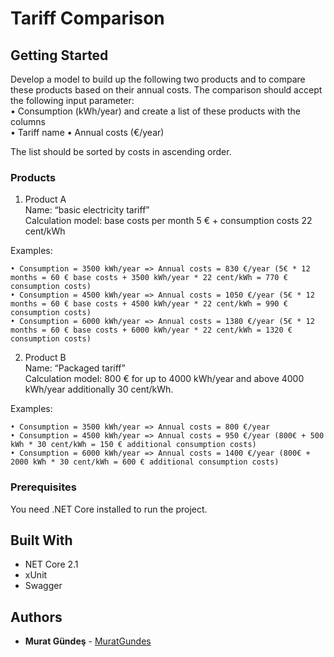 # Tariff Comparison

## Getting Started

Develop a model to build up the following two products and to compare these products based on their annual costs. The comparison should accept the following input parameter:  
• Consumption (kWh/year) and create a list of these products with the columns  
• Tariff name  • Annual costs (€/year)  

The list should be sorted by costs in ascending order.  

### Products  

1. Product A  
Name: “basic electricity tariff”  
Calculation model: base costs per month 5 € + consumption costs 22 cent/kWh 

Examples:  
```
• Consumption = 3500 kWh/year => Annual costs = 830 €/year (5€ * 12 months = 60 € base costs + 3500 kWh/year * 22 cent/kWh = 770 € consumption costs)  
• Consumption = 4500 kWh/year => Annual costs = 1050 €/year (5€ * 12 months = 60 € base costs + 4500 kWh/year * 22 cent/kWh = 990 € consumption costs)  
• Consumption = 6000 kWh/year => Annual costs = 1380 €/year (5€ * 12 months = 60 € base costs + 6000 kWh/year * 22 cent/kWh = 1320 € consumption costs)    
```


2. Product B  
Name: “Packaged tariff”  
Calculation model: 800 € for up to 4000 kWh/year and above 4000 kWh/year additionally 30 cent/kWh.  

Examples: 
``` 
• Consumption = 3500 kWh/year => Annual costs = 800 €/year   
• Consumption = 4500 kWh/year => Annual costs = 950 €/year (800€ + 500 kWh * 30 cent/kWh = 150 € additional consumption costs)  
• Consumption = 6000 kWh/year => Annual costs = 1400 €/year (800€ + 2000 kWh * 30 cent/kWh = 600 € additional consumption costs)  
```

### Prerequisites

You need .NET Core installed to run the project.

## Built With

*  NET Core 2.1
*  xUnit 
*  Swagger

## Authors

* **Murat Gündeş** - [MuratGundes](https://github.com/MuratGundes)